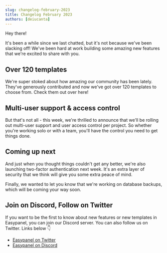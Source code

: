 ```yaml
---
slug: changelog-february-2023
title: Changelog February 2023
authors: [deiucanta]
---
```


Hey there!

It's been a while since we last chatted, but it's not because we've been slacking off! We've been hard at work building some amazing new features that we're excited to share with you.

## Over 120 templates

We're super stoked about how amazing our community has been lately. They've generously contributed and now we've got over 120 templates to choose from. Check them out over here!

## Multi-user support & access control

But that's not all - this week, we're thrilled to announce that we'll be rolling out multi-user support and user access control per project. So whether you're working solo or with a team, you'll have the control you need to get things done.

## Coming up next

And just when you thought things couldn't get any better, we're also launching two-factor authentication next week. It's an extra layer of security that we think will give you some extra peace of mind.

Finally, we wanted to let you know that we're working on database backups, which will be coming your way soon.

## Join on Discord, Follow on Twitter

If you want to be the first to know about new features or new templates in Easypanel, you can join our Discord server. You can also follow us on Twitter. Links below 👇

- [Easypanel on Twitter](https://twitter.com/easypanel_io)
- [Easypanel on Discord](https://discord.com/invite/9bcDSXcZQ7)
